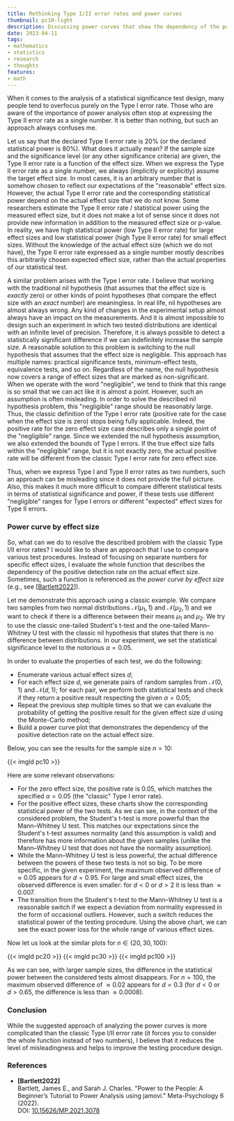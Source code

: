 ```yaml
---
title: Rethinking Type I/II error rates and power curves
thumbnail: pc10-light
description: Discussing power curves that show the dependency of the positive detection rate on the actual effect size
date: 2023-04-11
tags:
- mathematics
- statistics
- research
- thoughts
features:
- math
---
```


When it comes to the analysis of a statistical significance test design,
  many people tend to overfocus purely on the Type I error rate.
Those who are aware of the importance of power analysis
  often stop at expressing the Type II error rate as a single number.
It is better than nothing, but such an approach always confuses me.

Let us say that the declared Type II error rate is 20% (or the declared statistical power is 80%).
What does it actually mean?
If the sample size and the significance level (or any other significance criteria) are given,
  the Type II error rate is a function of the effect size.
When we express the Type II error rate as a single number,
  we always (implicitly or explicitly) assume the target effect size.
In most cases, it is an arbitrary number
  that is somehow chosen to reflect our expectations of the "reasonable" effect size.
However, the actual Type II error rate and the corresponding statistical power
  depend on the actual effect size that we do not know.
Some researchers estimate the Type II error rate / statistical power using the measured effect size,
  but it does not make a lot of sense since
  it does not provide new information in addition to the measured effect size or p-value.
In reality, we have high statistical power (low Type II error rate) for large effect sizes
  and low statistical power (high Type II error rate) for small effect sizes.
Without the knowledge of the actual effect size (which we do not have),
  the Type II error rate expressed as a single number mostly describes this arbitrarily chosen expected effect size,
  rather than the actual properties of our statistical test.

<!--more-->

A similar problem arises with the Type I error rate.
I believe that working with the traditional nil hypothesis (that assumes that the effect size is *exactly* zero)
  or other kinds of point hypotheses (that compare the effect size with an *exact* number) are meaningless.
In real life, nil hypotheses are almost always wrong.
Any kind of changes in the experimental setup almost always have an impact on the measurements.
And it is almost impossible to design such an experiment
  in which two tested distributions are identical with an infinite level of precision.
Therefore, it is always possible to detect a statistically significant difference
  if we can indefinitely increase the sample size.
A reasonable solution to this problem is switching to the null hypothesis
  that assumes that the effect size is negligible.
This approach has multiple names: practical significance tests, minimum-effect tests, equivalence tests, and so on.
Regardless of the name, the null hypothesis now covers a range of effect sizes that are marked as non-significant.
When we operate with the word "negligible",
  we tend to think that this range is so small that we can act like it is almost a point.
However, such an assumption is often misleading.
In order to solve the described nil hypothesis problem, this "negligible" range should be reasonably large.
Thus, the classic definition of the Type I error rate (positive rate for the case when the effect size is zero)
  stops being fully applicable.
Indeed, the positive rate for the zero effect size case describes only a single point of the "negligible" range.
Since we extended the null hypothesis assumption, we also extended the bounds of Type I errors.
If the true effect size falls within the "negligible" range, but it is not exactly zero,
  the actual positive rate will be different from the classic Type I error rate for zero effect size.

Thus, when we express Type I and Type II error rates as two numbers, such an approach can be misleading
  since it does not provide the full picture.
Also, this makes it much more difficult
  to compare different statistical tests in terms of statistical significance and power,
  if these tests use different "negligible" ranges for Type I errors or
  different "expected" effect sizes for Type II errors.

### Power curve by effect size

So, what can we do to resolve the described problem with the classic Type I/II error rates?
I would like to share an approach that I use to compare various test procedures.
Instead of focusing on separate numbers for specific effect sizes,
  I evaluate the whole function that describes the dependency of the positive detection rate on the actual effect size.
Sometimes, such a function is referenced as the
  *power curve by effect size* (e.g., see [[Bartlett2022]](#Bartlett2022)).

Let me demonstrate this approach using a classic example.
We compare two samples from two normal distributions $\mathcal{N}(\mu_1, 1)$ and $\mathcal{N}(\mu_2, 1)$
  and we want to check if there is a difference between their means $\mu_1$ and $\mu_2$.
We try to use the classic one-tailed Student's t-test and the one-tailed Mann–Whitney U test
  with the classic nil hypothesis that states that there is no difference between distributions.
In our experiment, we set the statistical significance level to the notorious $\alpha = 0.05$.

In order to evaluate the properties of each test, we do the following:

* Enumerate various actual effect sizes $d$;
* For each effect size $d$, we generate pairs of random samples from $\mathcal{N}(0, 1)$ and $\mathcal{N}(d, 1)$;
    for each pair, we perform both statistical tests and check if they return a positive result
    respecting the given $\alpha = 0.05$;
* Repeat the previous step multiple times so that we can evaluate
    the probability of getting the positive result for the given effect size $d$ using the Monte-Carlo method;
* Build a power curve plot that demonstrates the dependency of the positive detection rate on the actual effect size.

Below, you can see the results for the sample size $n=10$:

{{< imgld pc10 >}}

Here are some relevant observations:

* For the zero effect size, the positive rate is 0.05,
    which matches the specified $\alpha = 0.05$ (the "classic" Type I error rate).
* For the positive effect sizes, these charts show the corresponding statistical power of the two tests.
  As we can see, in the context of the considered problem,
    the Student's t-test is more powerful than the Mann–Whitney U test.
  This matches our expectations since the Student's t-test assumes normality (and this assumption is valid)
    and therefore has more information about the given samples
    (unlike the Mann–Whitney U test that does not have the normality assumption).
* While the Mann–Whitney U test is less powerful,
    the actual difference between the powers of these two tests is not so big.
  To be more specific, in the given experiment,
    the maximum observed difference of $\approx 0.05$ appears for $d = 0.95$.
  For large and small effect sizes, the observed difference is even smaller:
    for $d<0$ or $d>2$ it is less than $\approx 0.007$.
* The transition from the Student's t-test to the Mann–Whitney U test is a reasonable switch
    if we expect a deviation from normality expressed in the form of occasional outliers.
  However, such a switch reduces the statistical power of the testing procedure.
  Using the above chart, we can see the exact power loss for the whole range of various effect sizes.

Now let us look at the similar plots for $n \in \{ 20, 30, 100 \}$:

{{< imgld pc20 >}}
{{< imgld pc30 >}}
{{< imgld pc100 >}}

As we can see, with larger sample sizes,
  the difference in the statistical power between the considered tests almost disappears.
For $n=100$, the maximum observed difference of $\approx 0.02$ appears for $d = 0.3$
  (for $d<0$ or $d>0.65$, the difference is less than $\approx 0.0008$).

### Conclusion

While the suggested approach of analyzing the power curves is more complicated than the classic Type I/II error rate
  (it forces you to consider the whole function instead of two numbers),
  I believe that it reduces the level of misleadingness and helps to improve the testing procedure design.

### References

* <b id="Bartlett2022">[Bartlett2022]</b>  
  Bartlett, James E., and Sarah J. Charles.
  "Power to the People: A Beginner’s Tutorial to Power Analysis using jamovi."
  Meta-Psychology 6 (2022).  
  DOI: [10.15626/MP.2021.3078](http://dx.doi.org/10.15626/MP.2021.3078)